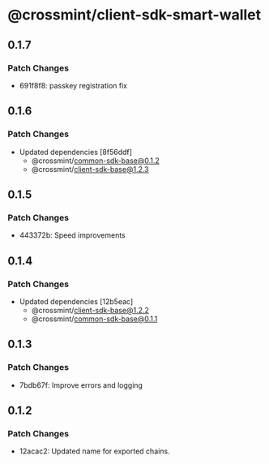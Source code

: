 # @crossmint/client-sdk-smart-wallet

## 0.1.7

### Patch Changes

-   691f8f8: passkey registration fix

## 0.1.6

### Patch Changes

-   Updated dependencies [8f56ddf]
    -   @crossmint/common-sdk-base@0.1.2
    -   @crossmint/client-sdk-base@1.2.3

## 0.1.5

### Patch Changes

-   443372b: Speed improvements

## 0.1.4

### Patch Changes

-   Updated dependencies [12b5eac]
    -   @crossmint/client-sdk-base@1.2.2
    -   @crossmint/common-sdk-base@0.1.1

## 0.1.3

### Patch Changes

-   7bdb67f: Improve errors and logging

## 0.1.2

### Patch Changes

-   12acac2: Updated name for exported chains.
